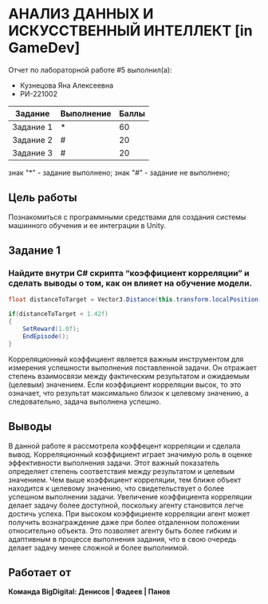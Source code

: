 # АНАЛИЗ ДАННЫХ И ИСКУССТВЕННЫЙ ИНТЕЛЛЕКТ [in GameDev]
Отчет по лабораторной работе #5 выполнил(а):
- Кузнецова Яна Алексеевна
- РИ-221002

| Задание | Выполнение | Баллы |
| ------ | ------ | ------ |
| Задание 1 | * | 60 |
| Задание 2 | # | 20 |
| Задание 3 | # | 20 |

знак "*" - задание выполнено; знак "#" - задание не выполнено;

## Цель работы
Познакомиться с программными средствами для создания системы машинного обучения и ее интеграции в Unity.

## Задание 1
### Найдите внутри C# скрипта “коэффициент корреляции” и сделать выводы о том, как он влияет на обучение модели.

```cs
float distanceToTarget = Vector3.Distance(this.transform.localPosition, Target.localPosition);

if(distanceToTarget < 1.42f)
{
    SetReward(1.0f);
    EndEpisode();
}
```

Корреляционный коэффициент является важным инструментом для измерения успешности выполнения поставленной задачи. Он отражает степень взаимосвязи между фактическим результатом и ожидаемым (целевым) значением. Если коэффициент корреляции высок, то это означает, что результат максимально близок к целевому значению, а следовательно, задача выполнена успешно.
## Выводы

В данной работе я рассмотрела коэффецент корреляции и сделала вывод.
Корреляционный коэффициент играет значимую роль в оценке эффективности выполнения задачи. Этот важный показатель определяет степень соответствия между результатом и целевым значением. Чем выше коэффициент корреляции, тем ближе объект находится к целевому значению, что свидетельствует о более успешном выполнении задачи.
Увеличение коэффициента корреляции делает задачу более доступной, поскольку агенту становится легче достичь успеха. При высоком коэффициенте корреляции агент может получить вознаграждение даже при более отдаленном положении относительно объекта. Это позволяет агенту быть более гибким и адаптивным в процессе выполнения задания, что в свою очередь делает задачу менее сложной и более выполнимой.

## Работает от

**Команда BigDigital: Денисов | Фадеев | Панов**
